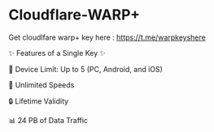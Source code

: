 # Cloudflare-WARP+
Get cloudlfare warp+ key here : https://t.me/warpkeyshere

✨ Features of a Single Key ✨

📱 Device Limit: Up to 5 (PC, Android, and iOS)

🚀 Unlimited Speeds

🔒 Lifetime Validity

📊 24 PB of Data Traffic
